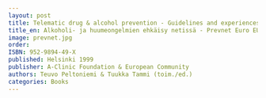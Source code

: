 ```yaml
---
layout: post
title: Telematic drug & alcohol prevention - Guidelines and experiences from Prevnet Euro (112s.9
title_en: Alkoholi- ja huumeongelmien ehkäisy netissä - Prevnet Euro EU-projektin menetelmiä ja kokemuksia
image: prevnet.jpg
order:
ISBN: 952-9894-49-X
published: Helsinki 1999
publisher: A-Clinic Foundation & European Community
authors: Teuvo Peltoniemi & Tuukka Tammi (toim./ed.) 
categories: Books
---
```

